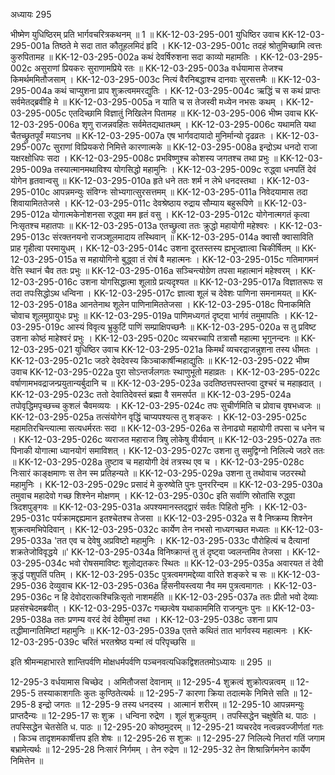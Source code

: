 अध्यायः 295

भीष्मेण युधिष्ठिरम् प्रति भार्गवचरित्रकथनम् ॥ 1 ॥
KK-12-03-295-001	युधिष्ठिर उवाच 
KK-12-03-295-001a	तिष्ठते मे सदा तात कौतूहलमिदं हृदि ।
KK-12-03-295-001c	तदहं श्रोतुमिच्छामि त्वत्तः कुरुपितामह ॥
KK-12-03-295-002a	कथं देवर्षिरुशना सदा काव्यो महामतिः ।
KK-12-03-295-002c	असुराणां प्रियकरः सुराणामप्रिये रतः ॥
KK-12-03-295-003a	वर्धयामास तेजश्च किमर्थममितौजसाम् ।
KK-12-03-295-003c	नित्यं वैरनिबद्धाश्च दानवाः सुरसत्तमैः ॥
KK-12-03-295-004a	कथं चाप्युशना प्राप शुक्रत्वममरद्युतिः ।
KK-12-03-295-004c	ऋद्धिं च स कथं प्राप्तः सर्वमेतद्ब्रवीहि मे ॥
KK-12-03-295-005a	न याति च स तेजस्वी मध्येन नभसः कथम् ।
KK-12-03-295-005c	एतदिच्छामि विज्ञातुं निखिलेन पितामह ॥
KK-12-03-295-006	भीष्म उवाच 
KK-12-03-295-006a	शृणु राजन्नवहितः सर्वमेतद्यथातथम् ।
KK-12-03-295-006c	यथामति यथा चैतच्छ्रुतपूर्वं मयाऽनघ ॥
KK-12-03-295-007a	एष भार्गवदायादो मुनिर्मान्यो दृढव्रतः ।
KK-12-03-295-007c	सुराणां विप्रियकरो निमित्ते कारणात्मके ॥
KK-12-03-295-008a	इन्द्रोऽथ धनदो राजा यक्षरक्षोधिपः सदा ।
KK-12-03-295-008c	प्रभविष्णुश्च कोशस्य जगतश्च तथा प्रभुः ॥
KK-12-03-295-009a	तस्यात्मानमथाविश्य योगसिद्धो महामुनिः ।
KK-12-03-295-009c	रुद्ध्वा धनपतिं देवं योगेन हृतवान्वसु ॥
KK-12-03-295-010a	हृते धने ततः शर्म न लेभे धनदस्तथा ।
KK-12-03-295-010c	आपन्नमन्युः संविग्नः सोभ्यगात्सुरसत्तमम् ॥
KK-12-03-295-011a	निवेदयामास तदा शिवायामिततेजसे ।
KK-12-03-295-011c	देवश्रेष्ठाय रुद्राय सौम्याय बहुरूपिणे ॥
KK-12-03-295-012a	योगात्मकेनोशनसा रुद्ध्वा मम हृतं वसु ।
KK-12-03-295-012c	योगेनात्मगतं कृत्वा निःसृतश्च महातपाः ॥
KK-12-03-295-013a	एतच्छ्रुत्वा ततः क्रुद्धो महायोगी महेश्वरः ।
KK-12-03-295-013c	संरक्तनयनो राजञ्शूलमादाय तस्थिवान् ॥
KK-12-03-295-014a	क्वासौ क्वासाविति प्राह गृहीत्वा परमायुधम् ।
KK-12-03-295-014c	उशना दूरतस्तस्य ह्यभूज्ज्ञात्वा चिकीर्षितम् ॥
KK-12-03-295-015a	स महायोगिनो बुद्ध्वा तं रोषं वै महात्मनः ।
KK-12-03-295-015c	गतिमागमनं वेत्ति स्थानं चैव ततः प्रभुः ॥
KK-12-03-295-016a	सञ्चिन्त्योग्रेण तपसा महात्मानं महेश्वरम् ।
KK-12-03-295-016c	उशना योगसिद्धात्मा शूलाग्रे प्रत्यदृश्यत ॥
KK-12-03-295-017a	विज्ञातरूपः स तदा तपःसिद्धोऽथ धन्विना ।
KK-12-03-295-017c	ज्ञात्वा शूलं च देवेशः पाणिना समनामयत् ॥
KK-12-03-295-018a	आनतेनाथ शूलेन पाणिनामिततेजसा ।
KK-12-03-295-018c	पिनाकमिति चोवाच शूलमुग्रायुधः प्रभुः ॥
KK-12-03-295-019a	पाणिमध्यगतं दृष्ट्वा भार्गवं तमुमापतिः ।
KK-12-03-295-019c	आस्यं विवृत्य भ्रुकुटिं पाणिं सम्प्राक्षिपच्छनैः ॥
KK-12-03-295-020a	स तु प्रविष्ट उशना कोष्ठं माहेश्वरं प्रभुः ।
KK-12-03-295-020c	व्यचरच्चापि तत्रासौ महात्मा भृगुनन्दनः ॥
KK-12-03-295-021	युधिष्ठिर उवाच 
KK-12-03-295-021a	किमर्थं व्यचरद्राजन्नुशना तस्य धीमतः ।
KK-12-03-295-021c	जठरे देवदेवस्य किञ्चाकार्षीन्महाद्युतिः ॥
KK-12-03-295-022	भीष्म उवाच 
KK-12-03-295-022a	पुरा सोऽन्तर्जलगतः स्थाणुभूतो महाव्रतः ।
KK-12-03-295-022c	वर्षाणामभवद्राजन्प्रयुतान्यर्बुदानि च ॥
KK-12-03-295-023a	उदतिष्ठत्तपस्तप्त्वा दुश्चरं च महाह्रदात् ।
KK-12-03-295-023c	ततो देवातिदेवस्तं ब्रह्मा वै समसर्पत ॥
KK-12-03-295-024a	तपोवृद्धिमपृच्छच्च कुशलं चैवमव्ययः ।
KK-12-03-295-024c	तपः सुचीर्णमिति च प्रोवाच वृषभध्वजः ॥
KK-12-03-295-025a	तत्संयोगेन वृद्धिं चाप्यपश्यत्स तु शङ्करः ।
KK-12-03-295-025c	महामतिरचिन्त्यात्मा सत्यधर्मरतः सदा ॥
KK-12-03-295-026a	स तेनाढ्यो महायोगी तपसा च धनेन च ।
KK-12-03-295-026c	व्यराजत महाराज त्रिषु लोकेषु वीर्यवान् ॥
KK-12-03-295-027a	ततः पिनाकी योगात्मा ध्यानयोगं समाविशत् ।
KK-12-03-295-027c	उशना तु समुद्विग्नो निलिल्ये जठरे ततः ॥
KK-12-03-295-028a	तुष्टाव च महायोगी देवं तत्रस्थ एव च ।
KK-12-03-295-028c	निःसारं काङ्क्षमाणः स तेन स्म प्रतिहन्यते ॥
KK-12-03-295-029a	उशना तु तथोवाच जठरस्थो महामुनिः ।
KK-12-03-295-029c	प्रसादं मे कुरुष्वेति पुनः पुनररिन्दम ॥
KK-12-03-295-030a	तमुवाच महादेवो गच्छ शिश्नेन मोक्षणम् ।
KK-12-03-295-030c	इति सर्वाणि स्रोतांसि रुद्ध्वा त्रिदशपुङ्गवः ॥
KK-12-03-295-031a	अपश्यमानस्तद्द्वारं सर्वतः पिहितो मुनिः ।
KK-12-03-295-031c	पर्यक्रामद्दह्यमान इतश्चेतश्च तेजसा ॥
KK-12-03-295-032a	स वै निष्क्रम्य शिश्नेन शुक्रत्वमभिपेदिवान् ।
KK-12-03-295-032c	कार्येण तेन नभसो नाध्यगच्छत मध्यतः ॥
KK-12-03-295-033a	'तत एव च देवेषु अप्रविष्टो महामुनिः ।
KK-12-03-295-033c	पौरोहित्यं च दैत्यानां शक्रतेजोविवृद्धये ॥'
KK-12-03-295-034a	विनिष्क्रान्तं तु तं दृष्ट्वा ज्वलन्तमिव तेजसा ।
KK-12-03-295-034c	भवो रोषसमाविष्टः शूलोद्यतकरः स्थितः ॥
KK-12-03-295-035a	अवारयत तं देवी क्रुद्धं पशुपतिं पतिम् ।
KK-12-03-295-035c	पुत्रत्वमगमद्देव्या वारिते शङ्करे च सः ॥
KK-12-03-295-036	देव्युवाच 
KK-12-03-295-036a	हिंसनीयस्त्वया नैव मम पुत्रत्वमागतः ।
KK-12-03-295-036c	न हि देवोदरात्कश्चिन्निःसृतो नाशमर्हति ॥
KK-12-03-295-037a	ततः प्रीतो भवो देव्याः प्रहसंश्चेदमब्रवीत् ।
KK-12-03-295-037c	गच्छत्वेष यथाकाममिति राजन्पुनः पुनः ॥
KK-12-03-295-038a	ततः प्रणम्य वरदं देवं देवीमुमां तथा ।
KK-12-03-295-038c	उशना प्राप तद्धीमान्गतिमिष्टां महामुनिः ॥
KK-12-03-295-039a	एतत्ते कथितं तात भार्गवस्य महात्मनः ।
KK-12-03-295-039c	चरितं भरतश्रेष्ठ यन्मां त्वं परिपृच्छसि ॥ 

इति श्रीमन्महाभारते शान्तिपर्वणि मोक्षधर्मपर्वणि पञ्चनवत्यधिकद्विशततमोऽध्यायः ॥ 295 ॥

12-295-3 वर्धयामास चिच्छेद । अमितौजसां देवानाम् ॥ 12-295-4 शुक्रत्वं शुक्रोत्पन्नत्वम् ॥ 12-295-5 तस्याकाशगतिः कुतः कुण्ठितेत्यर्थः ॥ 12-295-7 कारणा क्रिया तदात्मके निमित्ते सति ॥ 12-295-8 इन्द्रो जगतः ॥ 12-295-9 तस्य धनदस्य । आत्मानं शरीरम् ॥ 12-295-10 आपन्नमन्युः प्राप्तदैन्यः ॥ 12-295-17 सः शुक्र । धन्विना रुद्रेण । शूलं शुक्रयुतम् । तपस्सिद्धेन चक्षुषेति थ. पाठः । तपस्सिद्धेन चेतसेति ध. पाठः ॥ 12-295-20 कोष्ठमुदरम् ॥ 12-295-21 व्यचरदेव नत्वन्नवज्जीर्णतां गतः । किञ्च तादृशमकार्षीत्तप इति शेषः ॥ 12-295-26 स शुक्रः ॥ 12-295-27 निलिल्ये नितरां गतिं जगाम बभ्रामेत्यर्थः ॥ 12-295-28 निःसारं निर्गमम् । तेन रुद्रेण ॥ 12-295-32 तेन शिश्रान्निर्गमनेन कार्येण निमित्तेन ॥
